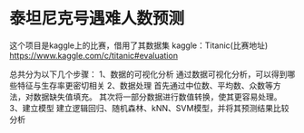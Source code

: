 # 泰坦尼克号遇难人数预测
这个项目是kaggle上的比赛，借用了其数据集
kaggle：Titanic(比赛地址) https://www.kaggle.com/c/titanic#evaluation

总共分为以下几个步骤：
1、数据的可视化分析
  通过数据可视化分析，可以得到哪些特征与生存率更密切相关
2、数据处理
  首先通过中位数、平均数、众数等方法，对数据缺失值填充。
  其次将一部分数据进行数值转换，使其更容易处理。
3、建立模型
  建立逻辑回归、随机森林、kNN、SVM模型，并将其预测结果比较分析
